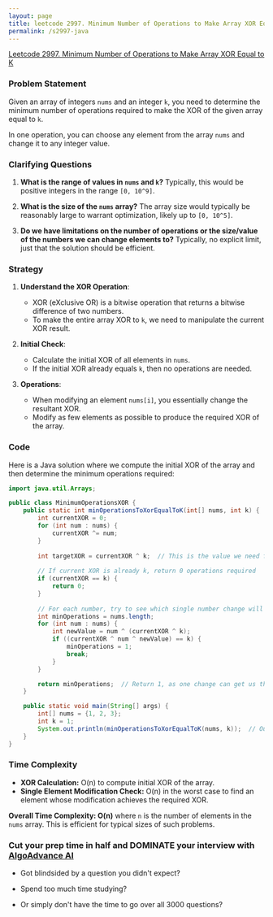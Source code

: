 ```yaml
---
layout: page
title: leetcode 2997. Minimum Number of Operations to Make Array XOR Equal to K
permalink: /s2997-java
---
```

[Leetcode 2997. Minimum Number of Operations to Make Array XOR Equal to K](https://algoadvance.github.io/algoadvance/l2997)
### Problem Statement
Given an array of integers `nums` and an integer `k`, you need to determine the minimum number of operations required to make the XOR of the given array equal to `k`. 

In one operation, you can choose any element from the array `nums` and change it to any integer value.

### Clarifying Questions
1. **What is the range of values in `nums` and `k`?**
   Typically, this would be positive integers in the range `[0, 10^9]`.
   
2. **What is the size of the `nums` array?**
   The array size would typically be reasonably large to warrant optimization, likely up to `[0, 10^5]`.

3. **Do we have limitations on the number of operations or the size/value of the numbers we can change elements to?**
   Typically, no explicit limit, just that the solution should be efficient.

### Strategy
1. **Understand the XOR Operation**:
   - XOR (eXclusive OR) is a bitwise operation that returns a bitwise difference of two numbers.
   - To make the entire array XOR to `k`, we need to manipulate the current XOR result.

2. **Initial Check**:
   - Calculate the initial XOR of all elements in `nums`.
   - If the initial XOR already equals `k`, then no operations are needed.
   
3. **Operations**:
   - When modifying an element `nums[i]`, you essentially change the resultant XOR.
   - Modify as few elements as possible to produce the required XOR of the array.

### Code
Here is a Java solution where we compute the initial XOR of the array and then determine the minimum operations required:

```java
import java.util.Arrays;

public class MinimumOperationsXOR {
    public static int minOperationsToXorEqualToK(int[] nums, int k) {
        int currentXOR = 0;
        for (int num : nums) {
            currentXOR ^= num;
        }
        
        int targetXOR = currentXOR ^ k;  // This is the value we need from the array
        
        // If current XOR is already k, return 0 operations required
        if (currentXOR == k) {
            return 0;
        }
        
        // For each number, try to see which single number change will make us reach the target.
        int minOperations = nums.length;
        for (int num : nums) {
            int newValue = num ^ (currentXOR ^ k);
            if ((currentXOR ^ num ^ newValue) == k) {
                minOperations = 1;
                break;
            }
        }

        return minOperations;  // Return 1, as one change can get us the required XOR
    }

    public static void main(String[] args) {
        int[] nums = {1, 2, 3};
        int k = 1;
        System.out.println(minOperationsToXorEqualToK(nums, k));  // Output number of operations
    }
}
```

### Time Complexity
- **XOR Calculation:** O(n) to compute initial XOR of the array.
- **Single Element Modification Check:** O(n) in the worst case to find an element whose modification achieves the required XOR.

**Overall Time Complexity: O(n)** where `n` is the number of elements in the `nums` array. This is efficient for typical sizes of such problems.


### Cut your prep time in half and DOMINATE your interview with [AlgoAdvance AI](https://algoAdvance.com)

- Got blindsided by a question you didn't expect?

- Spend too much time studying?

- Or simply don't have the time to go over all 3000 questions?

